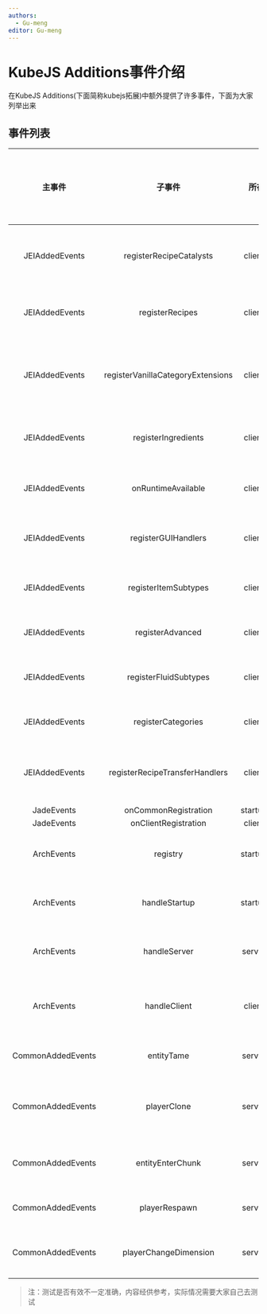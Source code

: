 ```yaml
---
authors:
  - Gu-meng
editor: Gu-meng
---
```

# KubeJS Additions事件介绍
在KubeJS Additions(下面简称kubejs拓展)中额外提供了许多事件，下面为大家列举出来
## 事件列表
|      主事件       |              子事件               |   所在文件夹    |         用处          | 示例  | 测试是否有效 |
| :---------------: | :-------------------------------: | :-------------: | :-------------------: | :---: | :----------: |
|  JEIAddedEvents   |      registerRecipeCatalysts      | client_scripts  |  注册jei配方种类事件  |   ~   |      ~       |
|  JEIAddedEvents   |          registerRecipes          | client_scripts  |    注册jei配方事件    |   ~   |      ~       |
|  JEIAddedEvents   | registerVanillaCategoryExtensions | client_scripts  | 注册原版种类扩展事件? |   ~   |      ~       |
|  JEIAddedEvents   |        registerIngredients        | client_scripts  |     注册材料事件?     |   ~   |      ~       |
|  JEIAddedEvents   |        onRuntimeAvailable         | client_scripts  |     可用于运行时?     |   ~   |      ~       |
|  JEIAddedEvents   |        registerGUIHandlers        | client_scripts  |    注册GUI处理事件    |   ~   |      ~       |
|  JEIAddedEvents   |       registerItemSubtypes        | client_scripts  |    注册物品子类型     |   ~   |      ~       |
|  JEIAddedEvents   |         registerAdvanced          | client_scripts  |       高级注册?       |   ~   |      ~       |
|  JEIAddedEvents   |       registerFluidSubtypes       | client_scripts  |    注册流体子类型     |   ~   |      ~       |
|  JEIAddedEvents   |        registerCategories         | client_scripts  |       注册种类?       |   ~   |      ~       |
|  JEIAddedEvents   |  registerRecipeTransferHandlers   | client_scripts  |   注册配方传输处理?   |   ~   |      ~       |
|    JadeEvents     |       onCommonRegistration        | startup_scripts |           ~           |   ~   |      ~       |
|    JadeEvents     |       onClientRegistration        | client_scripts  |           ~           |   ~   |      ~       |
|    ArchEvents     |             registry              | startup_scripts |    Arch的注册事件     |   ~   |      ~       |
|    ArchEvents     |           handleStartup           | startup_scripts |   Arch的启动端事件    |   ~   |      ~       |
|    ArchEvents     |           handleServer            | server_scripts  |   Arch的服务端事件    |   ~   |      ~       |
|    ArchEvents     |           handleClient            | client_scripts  |  Arch的客户端端事件   |   ~   |      ~       |
| CommonAddedEvents |            entityTame             | server_scripts  |     驯服实体事件      |   ~   |      √       |
| CommonAddedEvents |            playerClone            | server_scripts  |  玩家使生物繁殖事件   |   ~   |      X       |
| CommonAddedEvents |         entityEnterChunk          | server_scripts  |   实体进去区块事件    |   ~   |      X       |
| CommonAddedEvents |           playerRespawn           | server_scripts  |     玩家重生事件      |   ~   |      √       |
| CommonAddedEvents |       playerChangeDimension       | server_scripts  |   玩家维度改变事件    |   ~   |      √       |

> 注：测试是否有效不一定准确，内容经供参考，实际情况需要大家自己去测试
